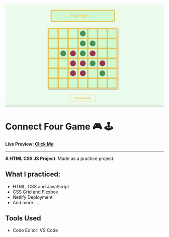 ![](./img/readme-banner.png)

# Connect Four Game 🎮 🕹️

**Live Preview: [Click Me](https://connect-four-game-jk.netlify.app/)**

---

**A HTML CSS JS Project**. Made as a practice project.<br>

## What I practiced:

- HTML, CSS and JavaScript
- CSS Grid and Flexbox
- Netlify Deployment
- And more . . .

## Tools Used

- Code Editor: VS Code
